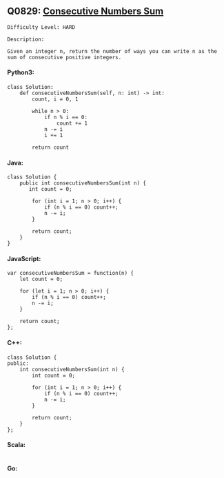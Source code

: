 ## Q0829: [Consecutive Numbers Sum](https://leetcode.com/problems/consecutive-numbers-sum/)

```
Difficulty Level: HARD
```

```
Description:

Given an integer n, return the number of ways you can write n as the sum of consecutive positive integers.
```

#### Python3:

```
class Solution:
    def consecutiveNumbersSum(self, n: int) -> int:
        count, i = 0, 1

        while n > 0:
            if n % i == 0:
                count += 1
            n -= i
            i += 1
        
        return count
```

#### Java:

```
class Solution {
    public int consecutiveNumbersSum(int n) {
       int count = 0;

        for (int i = 1; n > 0; i++) {
            if (n % i == 0) count++;
            n -= i;
        }
        
        return count;
    }
}
```

#### JavaScript:

```
var consecutiveNumbersSum = function(n) {
    let count = 0;

    for (let i = 1; n > 0; i++) {
        if (n % i == 0) count++;
        n -= i;
    }
        
    return count;
};
```

#### C++:

```
class Solution {
public:
    int consecutiveNumbersSum(int n) {
        int count = 0;

        for (int i = 1; n > 0; i++) {
            if (n % i == 0) count++;
            n -= i;
        }
        
        return count;
    }
};
```

#### Scala:

```

```

#### Go:

```

```